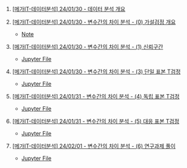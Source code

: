 1. [[메가IT-데이터분석] 24/01/30 - 데이터 분석 개요](https://youtu.be/oet0aXz5MjY)

2. [[메가IT-데이터분석] 24/01/30 - 변수간의 차이 분석 - (0) 가설검정 개요](https://youtu.be/azUB7fxTMxY)
    - [Note](./Note/01_변수간의차이분석_가설검정개요.md)

3. [[메가IT-데이터분석] 24/01/30 - 변수간의 차이 분석 - (1) 신뢰구간](https://youtu.be/GWIiihuQkN4)
    - [Jupyter File](./Note/02_변수간의차이분석_신뢰구간.ipynb)

4. [[메가IT-데이터분석] 24/01/30 - 변수간의 차이 분석 - (3) 단일 표본 T검정](https://youtu.be/d0VCCPpSRkA)
    - [Jupyter File](./Note/04_변수간의차이분석_단일표본T검정.ipynb)

5. [[메가IT-데이터분석] 24/01/31 - 변수간의 차이 분석 - (4) 독립 표본 T검정](https://youtu.be/2hicOKe3ikk)
    - [Jupyter File](./Note/05_변수간의차이_독립표본T검정.ipynb)

6. [[메가IT-데이터분석] 24/01/31 - 변수간의 차이 분석 - (5) 대응 표본 T검정](https://youtu.be/LRRBCQwPeas)
    - [Jupyter File](./Note/06_변수간의차이_대응표본T검정.ipynb)

7. [[메가IT-데이터분석] 24/02/01 - 변수간의 차이 분석 - (6) 연구과제 풀이](https://youtu.be/-Xvmnl6XP6I)
    - [Jupyter File](./Note/07_변수간의차이_분석_연구과제풀이.ipynb)